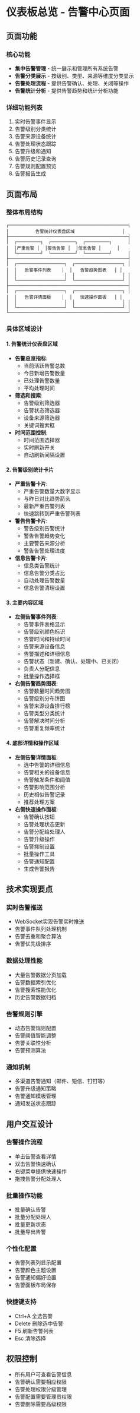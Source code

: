 # 仪表板总览 - 告警中心页面

## 页面功能

### 核心功能
- **集中告警管理** - 统一展示和管理所有系统告警
- **告警分类展示** - 按级别、类型、来源等维度分类显示
- **告警处理流程** - 提供告警确认、处理、关闭等操作
- **告警统计分析** - 提供告警趋势和统计分析功能

### 详细功能列表
1. 实时告警事件显示
2. 告警级别分类统计
3. 告警来源设备统计
4. 告警处理状态跟踪
5. 告警升级和通知
6. 告警历史记录查询
7. 告警规则配置预览
8. 告警报告生成

## 页面布局

### 整体布局结构
```
┌─────────────────────────────────────────────┐
│          告警统计仪表盘区域                  │
├─────────────────────────────────────────────┤
│  ┌─────────┐  ┌─────────┐  ┌─────────┐      │
│  │严重告警 │  │警告告警 │  │信息告警 │      │
│  └─────────┘  └─────────┘  └─────────┘      │
├─────────────────────────────────────────────┤
│  ┌──────────────────┐  ┌──────────────────┐ │
│  │   告警事件列表    │  │   告警趋势图表   │ │
│  │                  │  │                  │ │
│  └──────────────────┘  └──────────────────┘ │
├─────────────────────────────────────────────┤
│  ┌──────────────────┐  ┌──────────────────┐ │
│  │   告警详情面板    │  │   快速操作面板   │ │
│  │                  │  │                  │ │
│  └──────────────────┘  └──────────────────┘ │
└─────────────────────────────────────────────┘
```

### 具体区域设计

#### 1. 告警统计仪表盘区域
- **告警总览指标**:
  - 当前活跃告警总数
  - 今日新增告警数量
  - 已处理告警数量
  - 平均处理时间
- **筛选和搜索**:
  - 告警级别筛选器
  - 告警状态筛选器
  - 设备来源筛选器
  - 关键词搜索框
- **时间范围控制**:
  - 时间范围选择器
  - 实时刷新开关
  - 自动刷新间隔设置

#### 2. 告警级别统计卡片
- **严重告警卡片**:
  - 严重告警数量大数字显示
  - 与昨日对比趋势箭头
  - 最新严重告警列表
  - 快速跳转到严重告警列表
- **警告告警卡片**:
  - 警告级别告警统计
  - 警告告警趋势变化
  - 主要警告来源分析
  - 警告告警处理进度
- **信息告警卡片**:
  - 信息类告警统计
  - 信息告警分类占比
  - 自动处理告警数量
  - 信息告警清理设置

#### 3. 主要内容区域
- **左侧告警事件列表**:
  - 告警事件表格显示
  - 告警级别颜色标识
  - 告警时间和持续时间
  - 告警来源设备信息
  - 告警描述和详细信息
  - 告警状态（新建、确认、处理中、已关闭）
  - 负责人分配信息
  - 批量操作选择框
- **右侧告警趋势图表**:
  - 告警数量时间趋势图
  - 告警级别分布饼图
  - 告警来源设备排行榜
  - 告警类型分类统计
  - 告警解决时间分析
  - 告警重复频率统计

#### 4. 底部详情和操作区域
- **左侧告警详情面板**:
  - 选中告警的详细信息
  - 告警相关的设备信息
  - 告警触发条件和阈值
  - 告警影响范围分析
  - 历史相似告警记录
  - 推荐处理方案
- **右侧快速操作面板**:
  - 告警确认按钮
  - 告警处理状态更新
  - 告警分配给处理人
  - 告警升级操作
  - 告警抑制设置
  - 批量操作工具
  - 告警通知配置
  - 生成告警报告

## 技术实现要点

### 实时告警推送
- WebSocket实现告警实时推送
- 告警事件队列处理机制
- 告警去重和聚合算法
- 告警优先级排序

### 数据处理性能
- 大量告警数据分页加载
- 告警数据索引优化
- 告警搜索性能优化
- 历史告警数据归档

### 告警规则引擎
- 动态告警规则配置
- 告警阈值智能调整
- 告警关联性分析
- 告警预测算法

### 通知机制
- 多渠道告警通知（邮件、短信、钉钉等）
- 告警升级通知策略
- 告警通知模板管理
- 通知发送状态跟踪

## 用户交互设计

### 告警操作流程
- 单击告警查看详情
- 双击告警快速确认
- 右键菜单提供快速操作
- 拖拽告警分配处理人

### 批量操作功能
- 批量确认告警
- 批量分配处理人
- 批量更新状态
- 批量导出告警

### 个性化配置
- 告警列表列显示配置
- 告警颜色主题设置
- 告警通知偏好设置
- 告警面板布局保存

### 快捷键支持
- Ctrl+A 全选告警
- Delete 删除选中告警
- F5 刷新告警列表
- Esc 清除选择

## 权限控制
- 所有用户可查看告警信息
- 告警确认需要相应权限
- 告警处理权限分级管理
- 告警配置需要管理员权限
- 告警删除需要高级权限